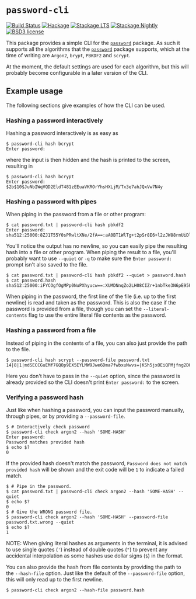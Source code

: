 # `password-cli`

[![Build Status](https://github.com/cdepillabout/password/workflows/password/badge.svg)](http://github.com/cdepillabout/password)
[![Hackage](https://img.shields.io/hackage/v/password-cli.svg)](https://hackage.haskell.org/package/password-cli)
[![Stackage LTS](http://stackage.org/package/password-cli/badge/lts)](http://stackage.org/lts/package/password-cli)
[![Stackage Nightly](http://stackage.org/package/password-cli/badge/nightly)](http://stackage.org/nightly/package/password-cli)
[![BSD3 license](https://img.shields.io/badge/license-BSD3-blue.svg)](./LICENSE)

This package provides a simple CLI for the [`password`](https://hackage.haskell.org/package/password) package.
As such it supports all the algorithms that the [`password`](https://hackage.haskell.org/package/password)
package supports, which at the time of writing are `Argon2`, `brypt`, `PBKDF2` and `scrypt`.

At the moment, the default settings are used for each algorithm, but this will probably become configurable in
a later version of the CLI.

## Example usage

The following sections give examples of how the CLI can be used.

### Hashing a password interactively

Hashing a password interactively is as easy as
```console
$ password-cli hash bcrypt
Enter password:
```
where the input is then hidden and the hash is printed to the screen, resulting in
```console
$ password-cli hash bcrypt
Enter password:
$2b$10$JuNbIWqVQD2EldT481zEEuaVKROrYhsHXLjM/Tx3e7ahJQxVw7N4y
```

### Hashing a password with pipes

When piping in the password from a file or other program:
```console
$ cat password.txt | password-cli hash pbkdf2
Enter password:
sha512:25000:8ZJ1T55Y0sPRwltXNe/2fA==:aA0BT1WlTg+t2pSr8E6+l2zJW88rmUiDlKeohSOnzS0nLOumDSyK0FfsiNJBvWvWVkB2r6IMxRqelk4LZR33ow==
```
You'll notice the output has no newline, so you can easily pipe the resulting
hash into a file or other program. When piping the result to a file, you'll
probably want to use `--quiet` or `-q` to make sure the `Enter password:` prompt
isn't also saved to the file.
```console
$ cat password.txt | password-cli hash pbkdf2 --quiet > password.hash
$ cat password.hash
sha512:25000:iFYCOgfOgMPp0NuPXhyucw==:XUMDNnqZo2LH08CIZr+1nbTke3N6pE95FcbZA+4A1Ng4dWHnnl4SMUTn3KXFtB0uZRrEhArLatLAH1Oo8brcVw==
```
When piping in the password, the first line of the file (i.e. up to the first newline)
is read and taken as the password. This is also the case if the password is provided
from a file, though you can set the `--literal-contents` flag to use the entire literal
file contents as the password.

### Hashing a password from a file

Instead of piping in the contents of a file, you can also just provide the path
to the file.
```console
$ password-cli hash scrypt --password-file password.txt
14|8|1|mdSECCGuEMf7GQOp9EX5EYLMW9Jwe6Dma7fwbxuNwvs=|KSh5jxOEiQPMjfng2D05/G1baiF2LyluWgg3Cfzh5arJUF3K7irRIBXoKAT/xCO11oPmsgDD7TT6l6FQth9f4g==
```
Here you don't have to pass in the `--quiet` option, since the password is already provided
so the CLI doesn't print `Enter password:` to the screen.

### Verifying a password hash

Just like when hashing a password, you can input the password manually, through pipes, or
by providing a `--password-file`.
```console
$ # Interactively check password
$ password-cli check argon2 --hash 'SOME-HASH'
Enter password:
Password matches provided hash
$ echo $?
0
```
If the provided hash doesn't match the password, `Password does not match provided hash`
will be shown and the exit code will be `1` to indicate a failed match.
```console
$ # Pipe in the password.
$ cat password.txt | password-cli check argon2 --hash 'SOME-HASH' --quiet
$ echo $?
0
$ # Give the WRONG password file.
$ password-cli check argon2 --hash 'SOME-HASH' --password-file password.txt.wrong --quiet
$ echo $?
1
```
NOTE: When giving literal hashes as arguments in the terminal,
it is advised to use single quotes (`'`) instead of double quotes (`"`)
to prevent any accidental interpolation as some hashes use
dollar signs (`$`) in the format.

You can also provide the hash from file contents by providing the path to the `--hash-file`
option. Just like the default of the `--password-file` option, this will only read up to the
first newline.
```console
$ password-cli check argon2 --hash-file password.hash
```
